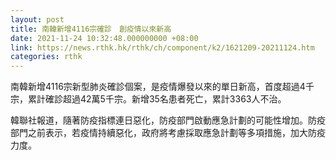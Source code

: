 ```yaml
---
layout: post
title: 南韓新增4116宗確診　創疫情以來新高
date: 2021-11-24 10:32:48.000000000 +08:00
link: https://news.rthk.hk/rthk/ch/component/k2/1621209-20211124.htm
categories: rthk
---
```


南韓新增4116宗新型肺炎確診個案，是疫情爆發以來的單日新高，首度超過4千宗，累計確診超過42萬5千宗。新增35名患者死亡，累計3363人不治。

韓聯社報道，隨著防疫指標連日惡化，防疫部門啟動應急計劃的可能性增加。防疫部門之前表示，若疫情持續惡化，政府將考慮採取應急計劃等多項措施，加大防疫力度。
